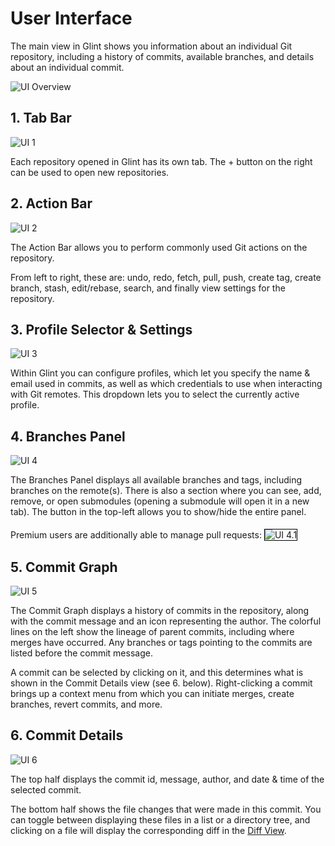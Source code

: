 # User Interface
The main view in Glint shows you information about an individual Git repository, including a history of commits, available branches, and details about an individual commit.

<img src="/assets/docs/user-interface-highlighted.png" class="fit-image" alt="UI Overview">

## 1. Tab Bar
<img src="/assets/docs/ui-1.png" class="fit-image" alt="UI 1">

Each repository opened in Glint has its own tab. The + button on the right can be used to open new repositories.

## 2. Action Bar
<img src="/assets/docs/ui-2.png" class="fit-image" alt="UI 2">

The Action Bar allows you to perform commonly used Git actions on the repository.

From left to right, these are: undo, redo, fetch, pull, push, create tag, create branch, stash, edit/rebase, search, and finally view settings for the repository.

## 3. Profile Selector & Settings
<img src="/assets/docs/ui-3.png" class="fit-image" alt="UI 3">

Within Glint you can configure profiles, which let you specify the name & email used in commits, as well as which credentials to use when interacting with Git remotes. This dropdown lets you to select the currently active profile.

## 4. Branches Panel
<img src="/assets/docs/ui-4.png" class="fit-image" alt="UI 4">

The Branches Panel displays all available branches and tags, including branches on the remote(s). There is also a section where you can see, add, remove, or open submodules (opening a submodule will open it in a new tab). The button in the top-left allows you to show/hide the entire panel.

<mat-card>
  Premium users are additionally able to manage pull requests:
  <img src="/assets/docs/ui-branches-pull-requests.png" style="margin-top: 5px; border: 1px solid black;" class="fit-image" alt="UI 4.1">
</mat-card>

## 5. Commit Graph
<img src="/assets/docs/ui-5.png" class="fit-image" alt="UI 5">

The Commit Graph displays a history of commits in the repository, along with the commit message and an icon representing the author. The colorful lines on the left show the lineage of parent commits, including where merges have occurred. Any branches or tags pointing to the commits are listed before the commit message.

A commit can be selected by clicking on it, and this determines what is shown in the Commit Details view (see 6. below). Right-clicking a commit brings up a context menu from which you can initiate merges, create branches, revert commits, and more.

## 6. Commit Details
<img src="/assets/docs/ui-6.png" class="fit-image" alt="UI 6">

The top half displays the commit id, message, author, and date & time of the selected commit.

The bottom half shows the file changes that were made in this commit. You can toggle between displaying these files in a list or a directory tree, and clicking on a file will display the corresponding diff in the [Diff View](/docs/user_interface-diff_view).
